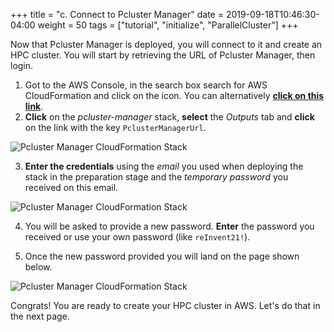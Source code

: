 +++
title = "c. Connect to Pcluster Manager"
date = 2019-09-18T10:46:30-04:00
weight = 50
tags = ["tutorial", "initialize", "ParallelCluster"]
+++

Now that Pcluster Manager is deployed, you will connect to it and create an HPC cluster. You will start by retrieving the URL of Pcluster Manager, then login.

1. Got to the AWS Console, in the search box search for AWS CloudFormation and click on the icon. You can alternatively [**click on this link**](https://console.aws.amazon.com/cloudformation/home).
2. **Click** on the *pcluster-manager* stack, **select** the *Outputs* tab and **click** on the link with the key `PclusterManagerUrl`.

![Pcluster Manager CloudFormation Stack](/images/hpc-aws-parallelcluster-workshop/pcmanager-url.png)

3. **Enter the credentials**  using the *email* you used when deploying the stack in the preparation stage and the *temporary password* you received on this email.

![Pcluster Manager CloudFormation Stack](/images/hpc-aws-parallelcluster-workshop/pcmanager-creds.png)

4. You will be asked to provide a new password. **Enter** the password you received or use your own password (like `reInvent21!`).

5. Once the new password provided you will land on the page shown below.

![Pcluster Manager CloudFormation Stack](/images/hpc-aws-parallelcluster-workshop/pcmanager-first-page.png)

Congrats! You are ready to create your HPC cluster in AWS. Let's do that in the next page.
